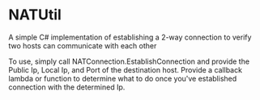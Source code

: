 # NATUtil
A simple C# implementation of establishing a 2-way connection to verify two hosts can communicate with each other

To use, simply call NATConnection.EstablishConnection and provide the Public Ip, Local Ip, and Port of the destination host. Provide a callback lambda or function to determine what to do once you've established connection with the determined Ip.